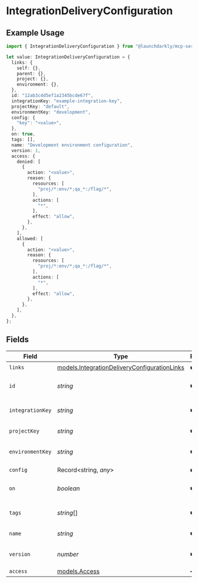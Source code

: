 # IntegrationDeliveryConfiguration

## Example Usage

```typescript
import { IntegrationDeliveryConfiguration } from "@launchdarkly/mcp-server";

let value: IntegrationDeliveryConfiguration = {
  links: {
    self: {},
    parent: {},
    project: {},
    environment: {},
  },
  id: "12ab3c4d5ef1a2345bcde67f",
  integrationKey: "example-integration-key",
  projectKey: "default",
  environmentKey: "development",
  config: {
    "key": "<value>",
  },
  on: true,
  tags: [],
  name: "Development environment configuration",
  version: 1,
  access: {
    denied: [
      {
        action: "<value>",
        reason: {
          resources: [
            "proj/*:env/*;qa_*:/flag/*",
          ],
          actions: [
            "*",
          ],
          effect: "allow",
        },
      },
    ],
    allowed: [
      {
        action: "<value>",
        reason: {
          resources: [
            "proj/*:env/*;qa_*:/flag/*",
          ],
          actions: [
            "*",
          ],
          effect: "allow",
        },
      },
    ],
  },
};
```

## Fields

| Field                                                                                              | Type                                                                                               | Required                                                                                           | Description                                                                                        | Example                                                                                            |
| -------------------------------------------------------------------------------------------------- | -------------------------------------------------------------------------------------------------- | -------------------------------------------------------------------------------------------------- | -------------------------------------------------------------------------------------------------- | -------------------------------------------------------------------------------------------------- |
| `links`                                                                                            | [models.IntegrationDeliveryConfigurationLinks](../models/integrationdeliveryconfigurationlinks.md) | :heavy_check_mark:                                                                                 | N/A                                                                                                |                                                                                                    |
| `id`                                                                                               | *string*                                                                                           | :heavy_check_mark:                                                                                 | The integration ID                                                                                 | 12ab3c4d5ef1a2345bcde67f                                                                           |
| `integrationKey`                                                                                   | *string*                                                                                           | :heavy_check_mark:                                                                                 | The integration key                                                                                | example-integration-key                                                                            |
| `projectKey`                                                                                       | *string*                                                                                           | :heavy_check_mark:                                                                                 | The project key                                                                                    | default                                                                                            |
| `environmentKey`                                                                                   | *string*                                                                                           | :heavy_check_mark:                                                                                 | The environment key                                                                                | development                                                                                        |
| `config`                                                                                           | Record<string, *any*>                                                                              | :heavy_check_mark:                                                                                 | N/A                                                                                                |                                                                                                    |
| `on`                                                                                               | *boolean*                                                                                          | :heavy_check_mark:                                                                                 | Whether the configuration is turned on                                                             | true                                                                                               |
| `tags`                                                                                             | *string*[]                                                                                         | :heavy_check_mark:                                                                                 | List of tags for this configuration                                                                | []                                                                                                 |
| `name`                                                                                             | *string*                                                                                           | :heavy_check_mark:                                                                                 | Name of the configuration                                                                          | Development environment configuration                                                              |
| `version`                                                                                          | *number*                                                                                           | :heavy_check_mark:                                                                                 | Version of the current configuration                                                               | 1                                                                                                  |
| `access`                                                                                           | [models.Access](../models/access.md)                                                               | :heavy_minus_sign:                                                                                 | N/A                                                                                                |                                                                                                    |